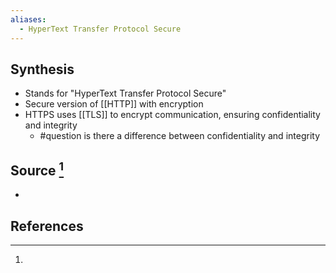```yaml
---
aliases:
  - HyperText Transfer Protocol Secure
---
```

## Synthesis
- Stands for "HyperText Transfer Protocol Secure"
- Secure version of [[HTTP]] with encryption
- HTTPS uses [[TLS]] to encrypt communication, ensuring confidentiality and integrity
	- #question is there a difference between confidentiality and integrity
## Source [^1]
- 
## References

[^1]: 
